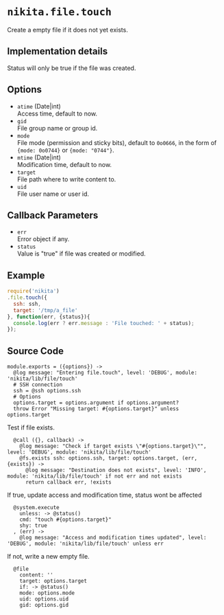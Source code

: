 
# `nikita.file.touch`

Create a empty file if it does not yet exists.

## Implementation details

Status will only be true if the file was created.

## Options

* `atime` (Date|int)  
  Access time, default to now.   
* `gid`   
  File group name or group id.   
* `mode`   
  File mode (permission and sticky bits), default to `0o0666`, in the form of
  `{mode: 0o0744}` or `{mode: "0744"}`.   
* `mtime` (Date|int)  
  Modification time, default to now.   
* `target`   
  File path where to write content to.   
* `uid`   
  File user name or user id.   

## Callback Parameters

* `err`   
  Error object if any.   
* `status`   
  Value is "true" if file was created or modified.   

## Example

```js
require('nikita')
.file.touch({
  ssh: ssh,
  target: '/tmp/a_file'
}, function(err, {status}){
  console.log(err ? err.message : 'File touched: ' + status);
});
```

## Source Code

    module.exports = ({options}) ->
      @log message: "Entering file.touch", level: 'DEBUG', module: 'nikita/lib/file/touch'
      # SSH connection
      ssh = @ssh options.ssh
      # Options
      options.target = options.argument if options.argument?
      throw Error "Missing target: #{options.target}" unless options.target

Test if file exists.

      @call ({}, callback) ->
        @log message: "Check if target exists \"#{options.target}\"", level: 'DEBUG', module: 'nikita/lib/file/touch'
        @fs.exists ssh: options.ssh, target: options.target, (err, {exists}) ->
          @log message: "Destination does not exists", level: 'INFO', module: 'nikita/lib/file/touch' if not err and not exists
          return callback err, !exists

If true, update access and modification time, status wont be affected

      @system.execute
        unless: -> @status()
        cmd: "touch #{options.target}"
        shy: true
      , (err) ->
        @log message: "Access and modification times updated", level: 'DEBUG', module: 'nikita/lib/file/touch' unless err

If not, write a new empty file.

      @file
        content: ''
        target: options.target
        if: -> @status()
        mode: options.mode
        uid: options.uid
        gid: options.gid
